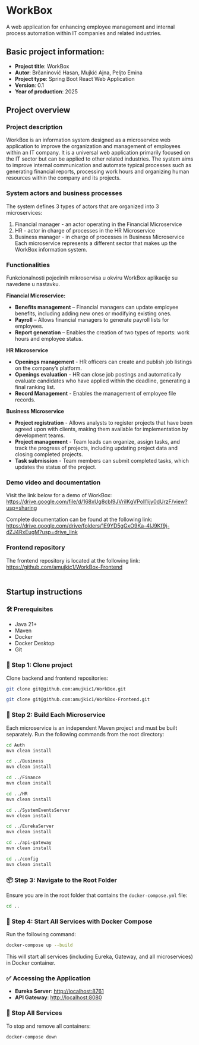 # WorkBox
A web application for enhancing employee management and internal process automation within IT companies and related industries.


## Basic project information:
 * **Project title**: WorkBox
 * **Autor**: Brčaninović Hasan, Mujkić Ajna, Peljto Emina
 * **Project type**: Spring Boot React Web Application
 * **Version**: 0.1
 * **Year of production**: 2025 


## Project overview
### Project description
WorkBox is an information system designed as a microservice web application to improve the organization and management of employees within an IT company. It is a universal web application primarily focused on the IT sector but can be applied to other related industries. The system aims to improve internal communication and automate typical processes such as generating financial reports, processing work hours and organizing human resources within the company and its projects.

### System actors and business processes
The system defines 3 types of actors that are organized into 3 microservices:
1. Financial manager - an actor operating in the Financial Microservice
2. HR - actor in charge of processes in the HR Microservice
3. Business manager - in charge of processes in Business Microservice
Each microservice represents a different sector that makes up the WorkBox information system.

### Functionalities
Funkcionalnosti pojedinih mikroservisa u okviru WorkBox aplikacije su navedene u nastavku.

**Financial Microservice:**
* **Benefits management** – Financial managers can update employee benefits, including adding new ones or modifying existing ones.
* **Payroll** – Allows financial managers to generate payroll lists for employees. 
* **Report generation** – Enables the creation of two types of reports: work hours and employee status.

**HR Microservice**
* **Openings management** - HR officers can create and publish job listings on the company’s platform.
* **Openings evaluation** - HR can close job postings and automatically evaluate candidates who have applied within the deadline, generating a final ranking list.
* **Record Management** - Enables the management of employee file records.

**Business Microservice**
* **Project registration** - Allows analysts to register projects that have been agreed upon with clients, making them available for implementation by development teams.
* **Project management** - Team leads can organize, assign tasks, and track the progress of projects, including updating project data and closing completed projects.
* **Task submission** - Team members can submit completed tasks, which updates the status of the project.

### Demo video and documentation
Visit the link below for a demo of WorkBox:<br>
https://drive.google.com/file/d/168xUg8cbI9JVriIKgVPolI1ijy0dUrzF/view?usp=sharing

Complete documentation can be found at the following link:<br>
https://drive.google.com/drive/folders/1E9YD5gGxO9Ka-4IJ9Kf9j-dZJ4RxEugM?usp=drive_link
<br>

### Frontend repository
The frontend repository is located at the following link:<br>
https://github.com/amujkic1/WorkBox-Frontend
<br>
<br>


## Startup instructions

### 🛠️ Prerequisites
- Java 21+
- Maven
- Docker
- Docker Desktop
- Git

### 📂 Step 1: Clone project
Clone backend and frontend repositories:
```bash
git clone git@github.com:amujkic1/WorkBox.git
```
```bash
git clone git@github.com:amujkic1/WorkBox-Frontend.git
```


### 🔧 Step 2: Build Each Microservice
Each microservice is an independent Maven project and must be built separately. Run the following commands from the root directory:

```bash
cd Auth
mvn clean install

cd ../Business
mvn clean install

cd ../Finance
mvn clean install

cd ../HR
mvn clean install

cd ../SystemEventsServer
mvn clean install

cd ../EurekaServer
mvn clean install

cd ../api-gateway
mvn clean install

cd ../config
mvn clean install
```

### 📦 Step 3: Navigate to the Root Folder
Ensure you are in the root folder that contains the `docker-compose.yml` file:

```bash
cd ..
```

### 🐳 Step 4: Start All Services with Docker Compose
Run the following command:

```bash
docker-compose up --build
```

This will start all services (including Eureka, Gateway, and all microservices) in Docker container.

### ✅ Accessing the Application
- **Eureka Server**: [http://localhost:8761](http://localhost:8761)
- **API Gateway**: [http://localhost:8080](http://localhost:8080)

### 🛑 Stop All Services
To stop and remove all containers:

```bash
docker-compose down
```







